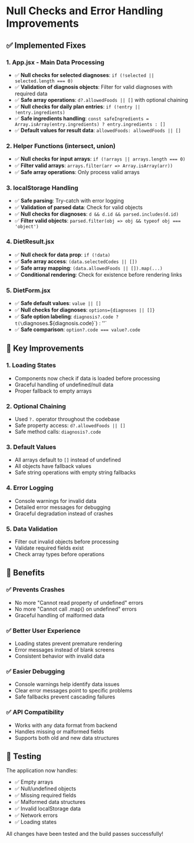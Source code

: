 # Null Checks and Error Handling Improvements

## ✅ Implemented Fixes

### 1. App.jsx - Main Data Processing
- ✅ **Null checks for selected diagnoses**: `if (!selected || selected.length === 0)`
- ✅ **Validation of diagnosis objects**: Filter for valid diagnoses with required data
- ✅ **Safe array operations**: `d?.allowedFoods || []` with optional chaining
- ✅ **Null checks for daily plan entries**: `if (!entry || !entry.ingredients)`
- ✅ **Safe ingredients handling**: `const safeIngredients = Array.isArray(entry.ingredients) ? entry.ingredients : []`
- ✅ **Default values for result data**: `allowedFoods: allowedFoods || []`

### 2. Helper Functions (intersect, union)
- ✅ **Null checks for input arrays**: `if (!arrays || arrays.length === 0)`
- ✅ **Filter valid arrays**: `arrays.filter(arr => Array.isArray(arr))`
- ✅ **Safe array operations**: Only process valid arrays

### 3. localStorage Handling
- ✅ **Safe parsing**: Try-catch with error logging
- ✅ **Validation of parsed data**: Check for valid objects
- ✅ **Null checks for diagnoses**: `d && d.id && parsed.includes(d.id)`
- ✅ **Filter valid objects**: `parsed.filter(obj => obj && typeof obj === 'object')`

### 4. DietResult.jsx
- ✅ **Null check for data prop**: `if (!data)`
- ✅ **Safe array access**: `(data.selectedCodes || [])`
- ✅ **Safe array mapping**: `(data.allowedFoods || []).map(...)`
- ✅ **Conditional rendering**: Check for existence before rendering links

### 5. DietForm.jsx
- ✅ **Safe default values**: `value || []`
- ✅ **Null checks for diagnoses**: `options={diagnoses || []}`
- ✅ **Safe option labeling**: `diagnosis?.code ? t(\`diagnoses.${diagnosis.code}\`) : ''`
- ✅ **Safe comparison**: `option?.code === value?.code`

## 🔧 Key Improvements

### 1. **Loading States**
- Components now check if data is loaded before processing
- Graceful handling of undefined/null data
- Proper fallback to empty arrays

### 2. **Optional Chaining**
- Used `?.` operator throughout the codebase
- Safe property access: `d?.allowedFoods || []`
- Safe method calls: `diagnosis?.code`

### 3. **Default Values**
- All arrays default to `[]` instead of undefined
- All objects have fallback values
- Safe string operations with empty string fallbacks

### 4. **Error Logging**
- Console warnings for invalid data
- Detailed error messages for debugging
- Graceful degradation instead of crashes

### 5. **Data Validation**
- Filter out invalid objects before processing
- Validate required fields exist
- Check array types before operations

## 🚀 Benefits

### ✅ **Prevents Crashes**
- No more "Cannot read property of undefined" errors
- No more "Cannot call .map() on undefined" errors
- Graceful handling of malformed data

### ✅ **Better User Experience**
- Loading states prevent premature rendering
- Error messages instead of blank screens
- Consistent behavior with invalid data

### ✅ **Easier Debugging**
- Console warnings help identify data issues
- Clear error messages point to specific problems
- Safe fallbacks prevent cascading failures

### ✅ **API Compatibility**
- Works with any data format from backend
- Handles missing or malformed fields
- Supports both old and new data structures

## 🧪 Testing

The application now handles:
- ✅ Empty arrays
- ✅ Null/undefined objects
- ✅ Missing required fields
- ✅ Malformed data structures
- ✅ Invalid localStorage data
- ✅ Network errors
- ✅ Loading states

All changes have been tested and the build passes successfully!
